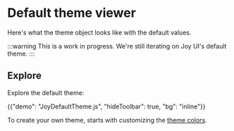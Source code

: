# Default theme viewer

<p class="description">Here's what the theme object looks like with the default values.</p>

:::warning
This is a work in progress. We're still iterating on Joy UI's default theme.
:::

## Explore

Explore the default theme:

{{"demo": "JoyDefaultTheme.js", "hideToolbar": true, "bg": "inline"}}

To create your own theme, starts with customizing the [theme colors](/joy-ui/customization/theme-colors/).
